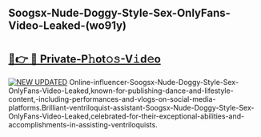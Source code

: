 ## Soogsx-Nude-Doggy-Style-Sex-OnlyFans-Video-Leaked-(wo91y)


# <h2><a href="https://mediaupload.pro?-19M">🔗👉 🔴 Private-P𝚑ot𝚘𝚜-V𝚒d𝚎o</a></h2>

[![NEW UPDATED](https://i.imgur.com/0qMVB7G.gif)](https://mediaupload.pro?-19M)
Online-influencer-Soogsx-Nude-Doggy-Style-Sex-OnlyFans-Video-Leaked,known-for-publishing-dance-and-lifestyle-content,-including-performances-and-vlogs-on-social-media-platforms.Brilliant-ventriloquist-assistant-Soogsx-Nude-Doggy-Style-Sex-OnlyFans-Video-Leaked,celebrated-for-their-exceptional-abilities-and-accomplishments-in-assisting-ventriloquists.  